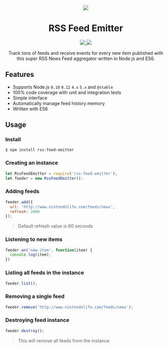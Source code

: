 <p align="center">
  <img src="https://raw.githubusercontent.com/filipedeschamps/rss-feed-emitter/master/content/logo.gif">
</p>

<h1 align="center">RSS Feed Emitter</h1>

<p align="center">
  <a href="https://travis-ci.org/filipedeschamps/rss-feed-emitter">
    <img src="https://travis-ci.org/filipedeschamps/rss-feed-emitter.svg?branch=master">
  </a>
  <a href="https://codeclimate.com/github/filipedeschamps/rss-feed-emitter/coverage">
    <img src="https://codeclimate.com/github/filipedeschamps/rss-feed-emitter/badges/coverage.svg">
  </a>
</p>

<p align="center">
  Track tons of feeds and receive events for every new item published with this super RSS News Feed aggregator written in Node.js and ES6.
</p>



## Features

 * Supports Node.js `0.10` `0.12` `4.x` `5.x` and `@stable`
 * 100% code coverage with unit and integration tests
 * Simple interface
 * Automatically manage feed history memory
 * Written with ES6

## Usage

### Install

```
$ npm install rss-feed-emitter
```

### Creating an instance

``` js
let RssFeedEmitter = require('rss-feed-emitter');
let feeder = new RssFeedEmitter();
```

### Adding feeds

``` js
feeder.add({
  url: 'http://www.nintendolife.com/feeds/news',
  refresh: 2000
});
```

> Default refresh value is 60 seconds

### Listening to new items

``` js
feeder.on('new-item', function(item) {
  console.log(item);
})
```

### Listing all feeds in the instance
``` js
feeder.list();
```

### Removing a single feed

``` js
feeder.remove('http://www.nintendolife.com/feeds/news');
```

### Destroying feed instance

``` js
feeder.destroy();
```
> This will remove all feeds from the instance
